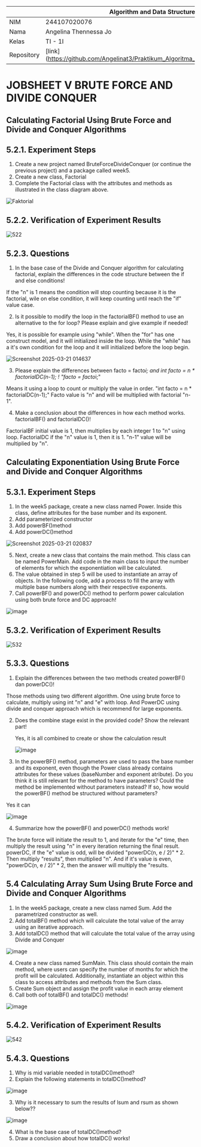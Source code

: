 |  | Algorithm and Data Structure |
|--|--|
| NIM |  244107020076 |
| Nama |  Angelina Thennessa Jo |
| Kelas | TI - 1I |
| Repository | [link] (https://github.com/Angelinat3/Praktikum_Algoritma_Dan_Struktur_Data.git) |

# JOBSHEET V BRUTE FORCE AND DIVIDE CONQUER

## Calculating Factorial Using Brute Force and Divide and Conquer Algorithms
## 5.2.1. Experiment Steps
1. Create a new project named BruteForceDivideConquer (or continue the previous project) and a package called week5.
2. Create a new class, Factorial
3. Complete the Factorial class with the attributes and methods as illustrated in the class diagram above.

![Faktorial](https://github.com/user-attachments/assets/8edb0fbc-33fd-41a1-869e-f59c50c2d35c)

## 5.2.2. Verification of Experiment Results

![522](https://github.com/user-attachments/assets/7577b4c2-e908-4d42-be66-9b69fab784a6)

## 5.2.3. Questions
1. In the base case of the Divide and Conquer algorithm for calculating factorial, explain the differences in the code structure between the if and else conditions!

If the "n" is 1 means the condition will stop counting because it is the factorial, wile on else condition, it will keep counting until reach the "if" value case.


2. Is it possible to modify the loop in the factorialBF() method to use an alternative to the for loop? Please explain and give example if needed!

Yes, it is possible for example using "while".
When the "for" has one construct model, and it will initialized inside the loop.
While the "while" has a it's own condition for the loop and it will initialized before the loop begin.

![Screenshot 2025-03-21 014637](https://github.com/user-attachments/assets/30f00dd5-96f6-4b8f-a1a1-ce020d5a5aac)

3. Please explain the differences between facto = facto*i; and int facto = n * factorialDC(n-1); !
"facto = facto*i;"

Means it using a loop to count or multiply the value in order.
"int facto = n * factorialDC(n-1);"
Facto value is "n" and will be multiplied with factorial "n-1".


4. Make a conclusion about the differences in how each method works. factorialBF() and factorialDC()!
   
FactorialBF initial value is 1, then multiplies by each integer 1 to "n" using loop.
FactorialDC if the "n" value is 1, then it is 1. "n-1" value will be multiplied by "n".


## Calculating Exponentiation Using Brute Force and Divide and Conquer Algorithms
## 5.3.1. Experiment Steps

1. In the week5 package, create a new class named Power. Inside this class, define attributes for the
base number and its exponent.
2. Add parameterized constructor
3. Add powerBF()method
4. Add powerDC()method

![Screenshot 2025-03-21 020837](https://github.com/user-attachments/assets/966ea799-eca3-4d11-a267-f5d878cb8e2d)

5. Next, create a new class that contains the main method. This class can be named PowerMain. Add code in the main class to input the number of elements for which the exponentiation will be calculated.
6. The value obtained in step 5 will be used to instantiate an array of objects. In the following code, add a process to fill the array with multiple base numbers along with their respective exponents.
7. Call powerBF() and powerDC() method to perform power calculation using both brute force and DC approach!

![image](https://github.com/user-attachments/assets/4fd7ab8f-0459-4922-b69b-4ad1ca34d087)

## 5.3.2. Verification of Experiment Results

![532](https://github.com/user-attachments/assets/a42e0c9c-275e-46f7-bdd3-c54230dcc7d2)

## 5.3.3. Questions
1. Explain the differences between the two methods created powerBF() dan powerDC()!

Those methods using two different algorithm. One using brute force to calculate, multiply using int "n" and "e" with loop.
And PowerDC using divide and conquer approach which is recommend for large exponents.


2. Does the combine stage exist in the provided code? Show the relevant part!

   Yes, it is all combined to create or show the calculation result

   ![image](https://github.com/user-attachments/assets/723cd6f5-d6e4-4830-808b-6ab02682fb61)

3. In the powerBF() method, parameters are used to pass the base number and its exponent, even though the Power class already contains attributes for these values (baseNumber and exponent atribute). Do you think it is still relevant for the method to have parameters? Could the method be implemented without parameters instead? If so, how would the powerBF() method be structured without parameters?

Yes it can

![image](https://github.com/user-attachments/assets/d9cf51a1-643e-45c5-8532-3f27a6ee93f4)


4. Summarize how the powerBF() and powerDC() methods work!

The brute force will initiate the result to 1, and iterate for the "e" time, then multiply the result using "n" in every iteration returning the final result.
powerDC, if the "e" value is odd, will be divided "powerDC(n, e / 2)" * 2. Then multiply "results", then multiplied "n".
And if it's value is even, "powerDC(n, e / 2)" * 2, then the answer will multiply the "results.

## 5.4 Calculating Array Sum Using Brute Force and Divide and Conquer Algorithms

1. In the week5 package, create a new class named Sum. Add the parametrized constructor as well.
2. Add totalBF() method which will calculate the total value of the array using an iterative approach.
3. Add totalDC() method that will calculate the total value of the array using Divide and Conquer

![image](https://github.com/user-attachments/assets/4fac4029-e1c6-4325-8229-e5ef2c5e2632)


4. Create a new class named SumMain. This class should contain the main method, where users can specify the number of months for which the profit will be calculated. Additionally, instantiate an object within this class to access attributes and methods from the Sum class.
5. Create Sum object and assign the profit value in each array element
6. Call both oof totalBF() and totalDC() methods!

![image](https://github.com/user-attachments/assets/e13f6046-d7b2-43c1-960f-94ce11e46ac7)

## 5.4.2. Verification of Experiment Results

![542](https://github.com/user-attachments/assets/d93cadde-96c0-4db7-9e24-a4de56706f78)

## 5.4.3. Questions
1. Why is mid variable needed in totalDC()method?
2. Explain the following statements in totalDC()method?

![image](https://github.com/user-attachments/assets/083dac3a-e729-4e25-8d9c-7093212f8d86)

3. Why is it necessary to sum the results of lsum and rsum as shown below??

![image](https://github.com/user-attachments/assets/b39af088-3de4-4464-b40f-f6a5bf924668)

4. What is the base case of totalDC()method?
5. Draw a conclusion about how totalDC() works!
